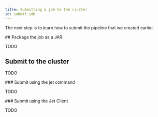 ```yaml
---
title: Submitting a job to the cluster
id: submit-job
---
```


The next step is to learn how to submit the pipeline that we created
earlier.

## Package the job as a JAR

TODO

## Submit to the cluster

TODO

### Submit using the jet command

TODO

### Submit using the Jet Client

TODO
